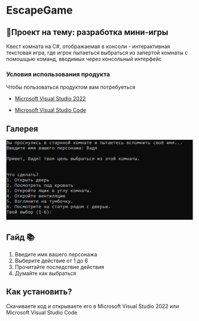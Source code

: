 # EscapeGame
## 📖Проект на тему: разработка мини-игры
Квест комната на C#, отображаемая в консоли - интерактивная текстовая игра, где игрок пытаеться выбраться из запертой комнаты с помошщью команд, вводимых через консольный интерфейс

### Условия использования продукта
Чтобы пользоваться продуктом вам потребуеться

* [Microsoft Visual Studio 2022](https://visualstudio.microsoft.com/ru/vs/)

* [Microsoft Visual Studio Code](https://code.visualstudio.com/)

## Галерея

![Image alt](https://github.com/Arlecchino77/EscapeGame/blob/8115908662cf109c3b1a87871924e1d7f78b5fcc/image.png)

## Гайд 📚
1. Введите имя вашего персонажа
1. Выберите действие от 1 до 6
1. Прочитайте последствие действия
1. Думайте как выбраться

## Как установить?
Скачиваете код и открываете его в Microsoft Visual Studio 2022 или Microsoft Visual Studio Code
